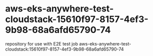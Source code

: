 # aws-eks-anywhere-test-cloudstack-15610f97-8157-4ef3-9b98-68a6afd65790-74
repository for use with E2E test job aws-eks-anywhere-test-cloudstack:15610f97-8157-4ef3-9b98-68a6afd65790-74
